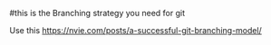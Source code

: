 #this is the Branching strategy you need for git

Use this https://nvie.com/posts/a-successful-git-branching-model/
